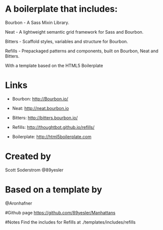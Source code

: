 # A boilerplate that includes:
Bourbon  - A Sass Mixin Library.

Neat - A lightweight semantic grid framework for Sass and Bourbon.

Bitters - Scaffold styles, variables and structure for Bourbon.

Refills - Prepackaged patterns and components, built on Bourbon, Neat and Bitters.

With a template based on the HTML5 Boilerplate 

# Links
- Bourbon: http://Bourbon.io/

- Neat: http://neat.bourbon.io

- Bitters: http://bitters.bourbon.io/

- Refills: http://thoughtbot.github.io/refills/

- Boilerplate: http://html5boilerplate.com

# Created by
Scott Soderstrom
@89yesler 

# Based on a template by
@Aronhafner 

#Github page
https://github.com/89yesler/Manhattans

#Notes
Find the includes for Refills at ./templates/includes/refills
